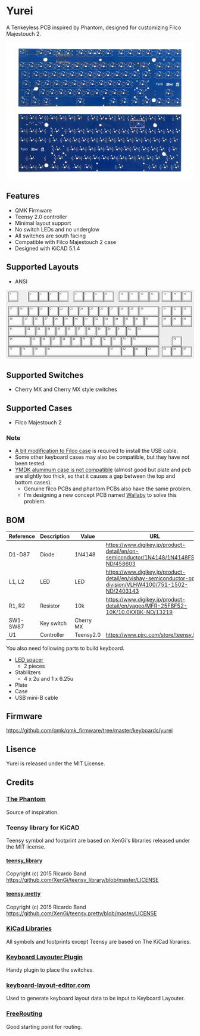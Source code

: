 # Yurei
A Tenkeyless PCB inspired by Phantom, designed for customizing Filco Majestouch 2.

![yurei](images/yurei.png)

## Features
 * QMK Firmware
 * Teensy 2.0 controller
 * Minimal layout support
 * No switch LEDs and no underglow
 * All switches are south facing
 * Compatible with Filco Majestouch 2 case
 * Designed with KiCAD 5.1.4

## Supported Layouts
 * ANSI

 ![keyboard-layout](images/keyboard-layout.png)

## Supported Switches
 * Cherry MX and Cherry MX style switches

## Supported Cases
 * Filco Majestouch 2

### Note
 * [A bit modification to Filco case](images/bottom-case-mod.png) is required to install the USB cable.
 * Some other keyboard cases may also be compatible, but they have not been tested.
 * [YMDK aluminum case is not compatible](images/filco-pcb-and-ymdk-case-problem.pdf) (almost good but plate and pcb are slightly too thick, so that it causes a gap between the top and bottom cases).
   * Genuine filco PCBs and phantom PCBs also have the same problem.
   * I'm designing a new concept PCB named [Wallaby](https://github.com/kkatano/wallaby) to solve this problem. 

## BOM

| Reference | Description | Value     |URL                                                                                                      | Qty | 
|-----------|-------------|-----------|---------------------------------------------------------------------------------------------------------|-----| 
| D1-D87    | Diode       | 1N4148    |https://www.digikey.jp/product-detail/en/on-semiconductor/1N4148/1N4148FS-ND/458603                      | 87  | 
| L1, L2    | LED         | LED       |https://www.digikey.jp/product-detail/en/vishay-semiconductor-opto-division/VLHW4100/751-1502-ND/2403143 | 2   | 
| R1, R2    | Resistor    | 10k       |https://www.digikey.jp/product-detail/en/yageo/MFR-25FBF52-10K/10.0KXBK-ND/13219                         | 2   | 
| SW1-SW87  | Key switch  | Cherry MX |                                                                                                         | 87  | 
| U1        | Controller  | Teensy2.0 |https://www.pjrc.com/store/teensy.html                                                                   | 1   | 

You also need following parts to build keyboard.

 * [LED spacer](https://www.digikey.jp/product-detail/en/keystone-electronics/7362/36-7362-ND/316720)
   * 2 pieces
 * Stabilizers
   * 4 x 2u and 1 x 6.25u
 * Plate
 * Case
 * USB mini-B cable

## Firmware

https://github.com/qmk/qmk_firmware/tree/master/keyboards/yurei

## Lisence

Yurei is released under the MIT License.

## Credits

### [The Phantom](http://bathroomepiphanies.com/keyboards/phantom/)

Source of inspiration.

### Teensy library for KiCAD

Teensy symbol and footprint are based on XenGi's libraries released under the MIT license.

#### [teensy_library](https://github.com/XenGi/teensy_library)

Copyright (c) 2015 Ricardo Band  
https://github.com/XenGi/teensy_library/blob/master/LICENSE 

#### [teensy.pretty](https://github.com/XenGi/teensy.pretty)

Copyright (c) 2015 Ricardo Band  
https://github.com/XenGi/teensy.pretty/blob/master/LICENSE

### [KiCad Libraries](https://kicad-pcb.org/libraries/)

All symbols and footprints except Teensy are based on The KiCad libraries.

### [Keyboard Layouter Plugin](https://github.com/yskoht/keyboard-layouter)

Handy plugin to place the switches.

### [keyboard-layout-editor.com](http://www.keyboard-layout-editor.com/)

Used to generate keyboard layout data to be input to Keyboard Layouter.

### [FreeRouting](https://freerouting.org/)

Good starting point for routing.
